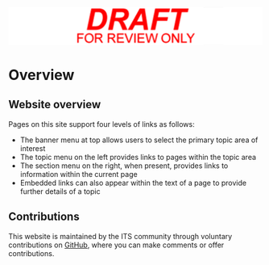 <!-- overview.md -->

![Draft for review only](assets/img/draft_for_review.svg)

# Overview

## Website overview

Pages on this site support four levels of links as follows:

- The banner menu at top allows users to select the primary topic area of interest
- The topic menu on the left provides links to pages within the topic area
- The section menu on the right, when present, provides links to information within the current page
- Embedded links can also appear within the text of a page to provide further details of a topic

## Contributions

This website is maintained by the ITS community through voluntary contributions on [GitHub](https://github.com/ISO-TC204/ISO-TC204.github.io), where you can make comments or offer contributions.
